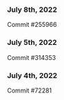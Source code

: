 ### July 8th, 2022

Commit #255966

### July 5th, 2022

Commit #314353


### July 4th, 2022

Commit #72281
